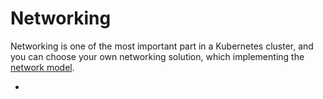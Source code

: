 # Networking

Networking is one of the most important part in a Kubernetes cluster, and you can choose your own networking solution, which implementing the [network model](https://kubernetes.io/docs/admin/networking/).

* 


